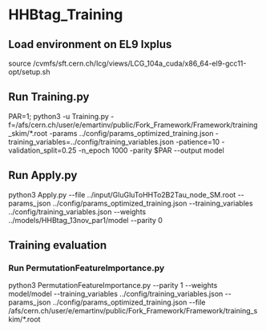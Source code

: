 # HHBtag_Training

## Load environment on EL9 lxplus
source /cvmfs/sft.cern.ch/lcg/views/LCG_104a_cuda/x86_64-el9-gcc11-opt/setup.sh

## Run Training.py
PAR=1; python3 -u Training.py -f=/afs/cern.ch/user/e/emartinv/public/Fork_Framework/Framework/training_skim/*.root -params ../config/params_optimized_training.json -training_variables=../config/training_variables.json -patience=10 -validation_split=0.25 -n_epoch 1000 -parity $PAR --output model

## Run Apply.py
python3 Apply.py --file ../input/GluGluToHHTo2B2Tau_node_SM.root --params_json ../config/params_optimized_training.json --training_variables ../config/training_variables.json --weights ../models/HHBtag_13nov_par1/model --parity 0

## Training evaluation
### Run PermutationFeatureImportance.py
python3 PermutationFeatureImportance.py --parity 1 --weights model/model --training_variables ../config/training_variables.json --params_json ../config/params_optimized_training.json --file /afs/cern.ch/user/e/emartinv/public/Fork_Framework/Framework/training_skim/*.root
